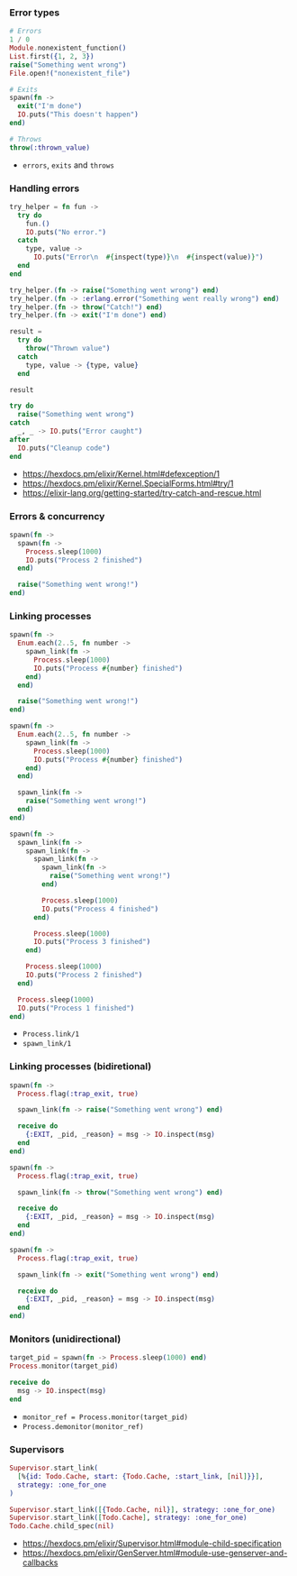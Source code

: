 ### Error types

```elixir
# Errors
1 / 0
Module.nonexistent_function()
List.first({1, 2, 3})
raise("Something went wrong")
File.open!("nonexistent_file")

# Exits
spawn(fn ->
  exit("I'm done")
  IO.puts("This doesn't happen")
end)

# Throws
throw(:thrown_value)
```

- `errors`, `exits` and `throws`

### Handling errors

```elixir
try_helper = fn fun ->
  try do
    fun.()
    IO.puts("No error.")
  catch
    type, value ->
      IO.puts("Error\n  #{inspect(type)}\n  #{inspect(value)}")
  end
end

try_helper.(fn -> raise("Something went wrong") end)
try_helper.(fn -> :erlang.error("Something went really wrong") end)
try_helper.(fn -> throw("Catch!") end)
try_helper.(fn -> exit("I'm done") end)

result =
  try do
    throw("Thrown value")
  catch
    type, value -> {type, value}
  end

result

try do
  raise("Something went wrong")
catch
  _, _ -> IO.puts("Error caught")
after
  IO.puts("Cleanup code")
end
```

- https://hexdocs.pm/elixir/Kernel.html#defexception/1
- https://hexdocs.pm/elixir/Kernel.SpecialForms.html#try/1
- https://elixir-lang.org/getting-started/try-catch-and-rescue.html

### Errors & concurrency

```elixir
spawn(fn ->
  spawn(fn ->
    Process.sleep(1000)
    IO.puts("Process 2 finished")
  end)

  raise("Something went wrong!")
end)
```

### Linking processes

```elixir
spawn(fn ->
  Enum.each(2..5, fn number ->
    spawn_link(fn ->
      Process.sleep(1000)
      IO.puts("Process #{number} finished")
    end)
  end)

  raise("Something went wrong!")
end)

spawn(fn ->
  Enum.each(2..5, fn number ->
    spawn_link(fn ->
      Process.sleep(1000)
      IO.puts("Process #{number} finished")
    end)
  end)

  spawn_link(fn ->
    raise("Something went wrong!")
  end)
end)

spawn(fn ->
  spawn_link(fn ->
    spawn_link(fn ->
      spawn_link(fn ->
        spawn_link(fn ->
          raise("Something went wrong!")
        end)

        Process.sleep(1000)
        IO.puts("Process 4 finished")
      end)

      Process.sleep(1000)
      IO.puts("Process 3 finished")
    end)

    Process.sleep(1000)
    IO.puts("Process 2 finished")
  end)

  Process.sleep(1000)
  IO.puts("Process 1 finished")
end)
```

- `Process.link/1`
- `spawn_link/1`

### Linking processes (bidiretional)

```elixir
spawn(fn ->
  Process.flag(:trap_exit, true)

  spawn_link(fn -> raise("Something went wrong") end)

  receive do
    {:EXIT, _pid, _reason} = msg -> IO.inspect(msg)
  end
end)

spawn(fn ->
  Process.flag(:trap_exit, true)

  spawn_link(fn -> throw("Something went wrong") end)

  receive do
    {:EXIT, _pid, _reason} = msg -> IO.inspect(msg)
  end
end)

spawn(fn ->
  Process.flag(:trap_exit, true)

  spawn_link(fn -> exit("Something went wrong") end)

  receive do
    {:EXIT, _pid, _reason} = msg -> IO.inspect(msg)
  end
end)
```

### Monitors (unidirectional)

```elixir
target_pid = spawn(fn -> Process.sleep(1000) end)
Process.monitor(target_pid)

receive do
  msg -> IO.inspect(msg)
end
```

- `monitor_ref = Process.monitor(target_pid)`
- `Process.demonitor(monitor_ref)`

### Supervisors

```elixir
Supervisor.start_link(
  [%{id: Todo.Cache, start: {Todo.Cache, :start_link, [nil]}}],
  strategy: :one_for_one
)

Supervisor.start_link([{Todo.Cache, nil}], strategy: :one_for_one)
Supervisor.start_link([Todo.Cache], strategy: :one_for_one)
Todo.Cache.child_spec(nil)
```

- https://hexdocs.pm/elixir/Supervisor.html#module-child-specification
- https://hexdocs.pm/elixir/GenServer.html#module-use-genserver-and-callbacks

###

```elixir

```

###

```elixir

```

###

```elixir

```
